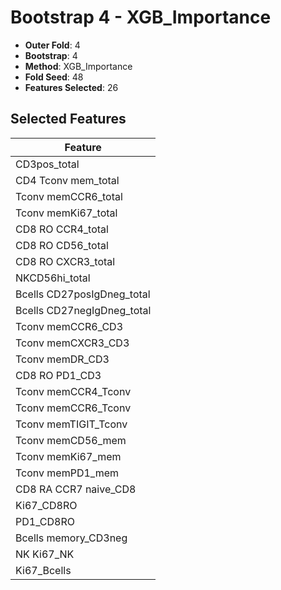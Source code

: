 # Bootstrap 4 - XGB_Importance

- **Outer Fold**: 4
- **Bootstrap**: 4
- **Method**: XGB_Importance
- **Fold Seed**: 48
- **Features Selected**: 26

## Selected Features

| Feature |
|---------|
| CD3pos_total |
| CD4 Tconv mem_total |
| Tconv memCCR6_total |
| Tconv memKi67_total |
| CD8 RO CCR4_total |
| CD8 RO CD56_total |
| CD8 RO CXCR3_total |
| NKCD56hi_total |
| Bcells CD27posIgDneg_total |
| Bcells CD27negIgDneg_total |
| Tconv memCCR6_CD3 |
| Tconv memCXCR3_CD3 |
| Tconv memDR_CD3 |
| CD8 RO PD1_CD3 |
| Tconv memCCR4_Tconv |
| Tconv memCCR6_Tconv |
| Tconv memTIGIT_Tconv |
| Tconv memCD56_mem |
| Tconv memKi67_mem |
| Tconv memPD1_mem |
| CD8 RA CCR7 naive_CD8 |
| Ki67_CD8RO |
| PD1_CD8RO |
| Bcells memory_CD3neg |
| NK Ki67_NK |
| Ki67_Bcells |

